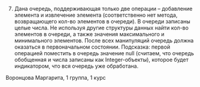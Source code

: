 7. Дана очередь, поддерживающая только две операции – добавление элемента и извлечение элемента (соответственно нет метода, возвращающего кол-во элементов в очереди). В очереди записаны целые числа. Не используя другие структуры данных найти кол-во элементов в очереди, а также значения максимального и минимального элементов. После всех манипуляций очередь должна оказаться в первоначальном состоянии. Подсказка: первой операцией поместить в очередь значение null (считаем, что очередь обобщенная и числа записаны как Integer-объекты), которое будет индикатором, что вся очередь уже обработана.

Воронцова Маргарита, 1 группа, 1 курс
